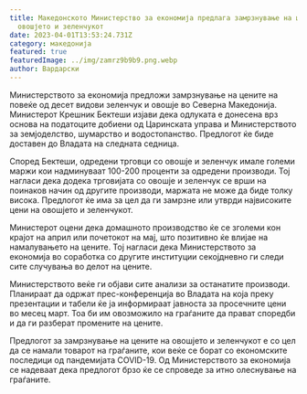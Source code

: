 ```yaml
---
title: Македонското Министерство за економија предлага замрзнување на цените на
  овошјето и зеленчукот
date: 2023-04-01T13:53:24.731Z
category: македонија
featured: true
featuredImage: ../img/zamrz9b9b9.png.webp
author: Вардарски
---
```


Министерството за економија предложи замрзнување на цените на повеќе од десет видови зеленчук и овошје во Северна Македонија. Министерот Крешник Бектеши изјави дека одлуката е донесена врз основа на податоците добиени од Царинската управа и Министерството за земјоделство, шумарство и водостопанство. Предлогот ќе биде доставен до Владата на следната седница.

Според Бектеши, одредени трговци со овошје и зеленчук имале големи маржи кои надминуваат 100-200 проценти за одредени производи. Тој нагласи дека додека трговијата со овошје и зеленчук се врши на поинаков начин од другите производи, маржата не може да биде толку висока. Предлогот ќе има за цел да ги замрзне или утврди највисоките цени на овошјето и зеленчукот.

Министерот оцени дека домашното производство ќе се зголеми кон крајот на април или почетокот на мај, што позитивно ќе влијае на намалувањето на цените. Тој нагласи дека Министерството за економија во соработка со другите институции секојдневно ги следи сите случувања во делот на цените.

Министерството веќе ги објави сите анализи за останатите производи. Планираат да одржат прес-конференција во Владата на која преку презентации и табели ќе ја информираат јавноста за просечните цени во месец март. Тоа би им овозможило на граѓаните да прават споредби и да ги разберат промените на цените.

Предлогот за замрзнување на цените на овошјето и зеленчукот е со цел да се намали товарот на граѓаните, кои веќе се борат со економските последици од пандемијата COVID-19. Од Министерството за економија се надеваат дека предлогот брзо ќе се спроведе за итно олеснување на граѓаните.
